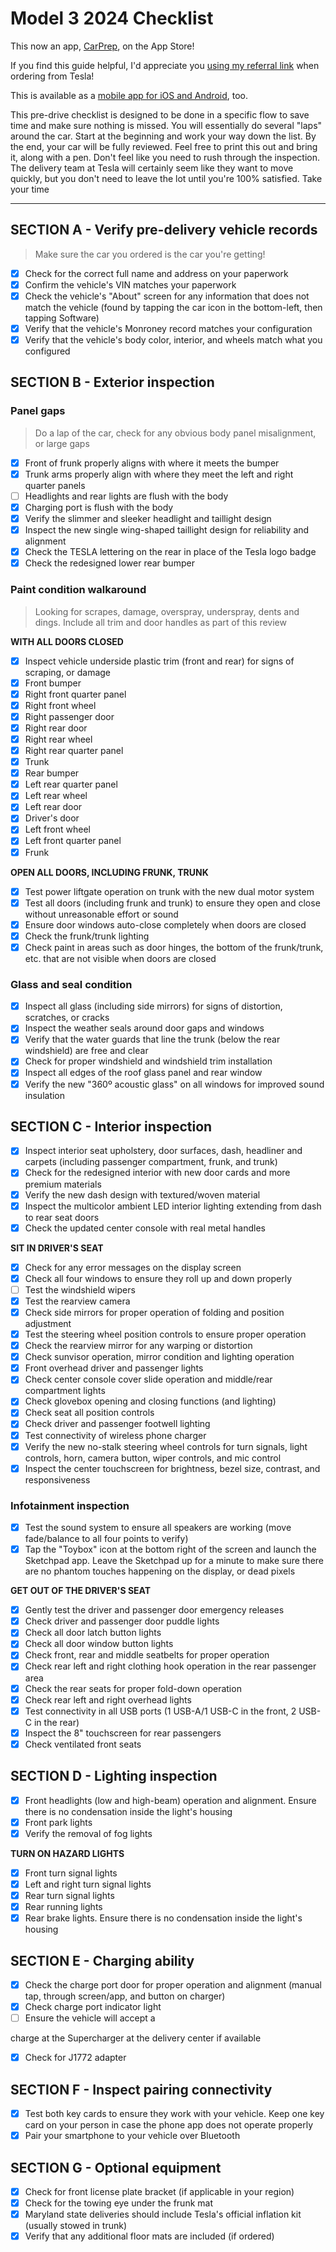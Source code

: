 # Model 3 2024 Checklist #

This now an app, [CarPrep](https://apps.apple.com/us/app/carprep/id6670447342), on the App Store! 

If you find this guide helpful, I'd appreciate you [using my referral link](https://www.tesla.com/referral/mykel48491) when ordering from Tesla!

This is available as a [mobile app for iOS and Android](https://teslaprep.glideapp.io), too.

This pre-drive checklist is designed to be done in a specific flow to save time and make sure nothing is missed. You will essentially do several "laps" around the car. Start at the beginning and work your way down the list. By the end, your car will be fully reviewed. Feel free to print this out and bring it, along with a pen. Don't feel like you need to rush through the inspection. The delivery team at Tesla will certainly seem like they want to move quickly, but you don't need to leave the lot until you're 100% satisfied. Take your time

---

## SECTION A - Verify pre-delivery vehicle records ##
> Make sure the car you ordered is the car you're getting!

- [x] Check for the correct full name and address on your paperwork
- [x] Confirm the vehicle's VIN matches your paperwork
- [x] Check the vehicle's "About" screen for any information that does not match the vehicle (found by tapping the car icon in the bottom-left, then tapping Software)
- [x] Verify that the vehicle's Monroney record matches your configuration
- [x] Verify that the vehicle's body color, interior, and wheels match what you configured

## SECTION B - Exterior inspection ##

### Panel gaps ###
> Do a lap of the car, check for any obvious body panel misalignment, or large gaps

- [x] Front of frunk properly aligns with where it meets the bumper
- [x] Trunk arms properly align with where they meet the left and right quarter panels
- [ ] Headlights and rear lights are flush with the body
- [x] Charging port is flush with the body
- [x] Verify the slimmer and sleeker headlight and taillight design
- [x] Inspect the new single wing-shaped taillight design for reliability and alignment
- [x] Check the TESLA lettering on the rear in place of the Tesla logo badge
- [x] Check the redesigned lower rear bumper

### Paint condition walkaround ###
> Looking for scrapes, damage, overspray, underspray, dents and dings. Include all trim and door handles as part of this review

**WITH ALL DOORS CLOSED**
- [x] Inspect vehicle underside plastic trim (front and rear) for signs of scraping, or damage
- [x] Front bumper
- [x] Right front quarter panel
- [x] Right front wheel
- [x] Right passenger door
- [x] Right rear door
- [x] Right rear wheel
- [x] Right rear quarter panel
- [x] Trunk
- [x] Rear bumper
- [x] Left rear quarter panel
- [x] Left rear wheel
- [x] Left rear door
- [x] Driver's door
- [x] Left front wheel
- [x] Left front quarter panel
- [x] Frunk

**OPEN ALL DOORS, INCLUDING FRUNK, TRUNK**
- [x] Test power liftgate operation on trunk with the new dual motor system
- [x] Test all doors (including frunk and trunk) to ensure they open and close without unreasonable effort or sound
- [x] Ensure door windows auto-close completely when doors are closed
- [x] Check the frunk/trunk lighting
- [x] Check paint in areas such as door hinges, the bottom of the frunk/trunk, etc. that are not visible when doors are closed

### Glass and seal condition ###
- [x] Inspect all glass (including side mirrors) for signs of distortion, scratches, or cracks
- [x] Inspect the weather seals around door gaps and windows
- [x] Verify that the water guards that line the trunk (below the rear windshield) are free and clear
- [x] Check for proper windshield and windshield trim installation
- [x] Inspect all edges of the roof glass panel and rear window
- [x] Verify the new "360º acoustic glass" on all windows for improved sound insulation

## SECTION C - Interior inspection ##
- [x] Inspect interior seat upholstery, door surfaces, dash, headliner and carpets (including passenger compartment, frunk, and trunk)
- [x] Check for the redesigned interior with new door cards and more premium materials
- [x] Verify the new dash design with textured/woven material
- [x] Inspect the multicolor ambient LED interior lighting extending from dash to rear seat doors
- [x] Check the updated center console with real metal handles

**SIT IN DRIVER'S SEAT**
- [x] Check for any error messages on the display screen
- [x] Check all four windows to ensure they roll up and down properly
- [ ] Test the windshield wipers
- [x] Test the rearview camera
- [x] Check side mirrors for proper operation of folding and position adjustment
- [x] Test the steering wheel position controls to ensure proper operation
- [x] Check the rearview mirror for any warping or distortion
- [x] Check sunvisor operation, mirror condition and lighting operation
- [x] Front overhead driver and passenger lights
- [x] Check center console cover slide operation and middle/rear compartment lights
- [x] Check glovebox opening and closing functions (and lighting)
- [x] Check seat all position controls
- [x] Check driver and passenger footwell lighting
- [x] Test connectivity of wireless phone charger
- [x] Verify the new no-stalk steering wheel controls for turn signals, light controls, horn, camera button, wiper controls, and mic control
- [x] Inspect the center touchscreen for brightness, bezel size, contrast, and responsiveness

### Infotainment inspection ###
- [x] Test the sound system to ensure all speakers are working (move fade/balance to all four points to verify)
- [x] Tap the "Toybox" icon at the bottom right of the screen and launch the Sketchpad app. Leave the Sketchpad up for a minute to make sure there are no phantom touches happening on the display, or dead pixels

**GET OUT OF THE DRIVER'S SEAT**
- [x] Gently test the driver and passenger door emergency releases
- [x] Check driver and passenger door puddle lights
- [x] Check all door latch button lights
- [x] Check all door window button lights
- [x] Check front, rear and middle seatbelts for proper operation
- [x] Check rear left and right clothing hook operation in the rear passenger area
- [x] Check the rear seats for proper fold-down operation
- [x] Check rear left and right overhead lights
- [x] Test connectivity in all USB ports (1 USB-A/1 USB-C in the front, 2 USB-C in the rear)
- [x] Inspect the 8" touchscreen for rear passengers
- [x] Check ventilated front seats

## SECTION D - Lighting inspection ##
- [x] Front headlights (low and high-beam) operation and alignment. Ensure there is no condensation inside the light's housing
- [x] Front park lights
- [x] Verify the removal of fog lights

**TURN ON HAZARD LIGHTS**
- [x] Front turn signal lights
- [x] Left and right turn signal lights
- [x] Rear turn signal lights
- [x] Rear running lights
- [x] Rear brake lights. Ensure there is no condensation inside the light's housing

## SECTION E - Charging ability ##
- [x] Check the charge port door for proper operation and alignment (manual tap, through screen/app, and button on charger)
- [x] Check charge port indicator light
- [ ] Ensure the vehicle will accept a

 charge at the Supercharger at the delivery center if available
- [x] Check for J1772 adapter

## SECTION F - Inspect pairing connectivity ##
- [x] Test both key cards to ensure they work with your vehicle. Keep one key card on your person in case the phone app does not operate properly
- [x] Pair your smartphone to your vehicle over Bluetooth

## SECTION G - Optional equipment ##
- [x] Check for front license plate bracket (if applicable in your region)
- [x] Check for the towing eye under the frunk mat
- [x] Maryland state deliveries should include Tesla's official inflation kit (usually stowed in trunk)
- [x] Verify that any additional floor mats are included (if ordered)
